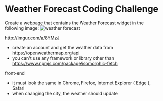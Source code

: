 
# Weather Forecast Coding Challenge

Create a webpage that contains the Weather Forecast widget in the following image:
![weather forecast](http://imgur.com/a/8YMzJ)

http://imgur.com/a/8YMzJ


- create an account and get the weather data from https://openweathermap.org/api
- you can't use any framework or library other than https://www.npmjs.com/package/isomorphic-fetch

front-end
- it must look the same in Chrome, Firefox, Internet Explorer ( Edge ), Safari
- when changing the city, the weather should update
